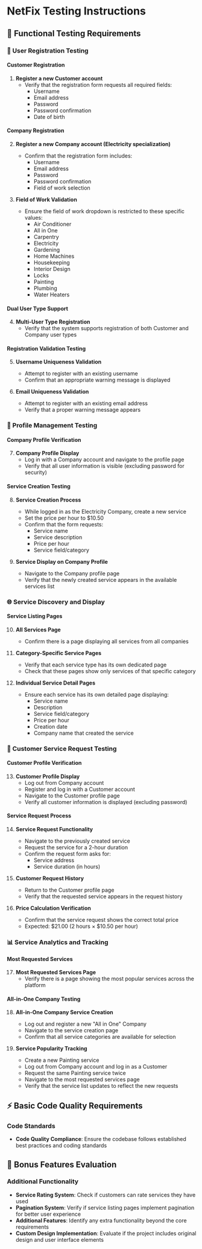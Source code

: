 # NetFix Testing Instructions

## 🔧 Functional Testing Requirements

### 📝 User Registration Testing

#### Customer Registration
1. **Register a new Customer account**
   - Verify that the registration form requests all required fields:
     - Username
     - Email address
     - Password
     - Password confirmation
     - Date of birth

#### Company Registration
2. **Register a new Company account (Electricity specialization)**
   - Confirm that the registration form includes:
     - Username
     - Email address
     - Password
     - Password confirmation
     - Field of work selection

3. **Field of Work Validation**
   - Ensure the field of work dropdown is restricted to these specific values:
     - Air Conditioner
     - All in One
     - Carpentry
     - Electricity
     - Gardening
     - Home Machines
     - Housekeeping
     - Interior Design
     - Locks
     - Painting
     - Plumbing
     - Water Heaters

#### Dual User Type Support
4. **Multi-User Type Registration**
   - Verify that the system supports registration of both Customer and Company user types

#### Registration Validation Testing
5. **Username Uniqueness Validation**
   - Attempt to register with an existing username
   - Confirm that an appropriate warning message is displayed

6. **Email Uniqueness Validation**
   - Attempt to register with an existing email address
   - Verify that a proper warning message appears

### 👤 Profile Management Testing

#### Company Profile Verification
7. **Company Profile Display**
   - Log in with a Company account and navigate to the profile page
   - Verify that all user information is visible (excluding password for security)

#### Service Creation Testing
8. **Service Creation Process**
   - While logged in as the Electricity Company, create a new service
   - Set the price per hour to $10.50
   - Confirm that the form requests:
     - Service name
     - Service description
     - Price per hour
     - Service field/category

9. **Service Display on Company Profile**
   - Navigate to the Company profile page
   - Verify that the newly created service appears in the available services list

### 🌐 Service Discovery and Display

#### Service Listing Pages
10. **All Services Page**
    - Confirm there is a page displaying all services from all companies

11. **Category-Specific Service Pages**
    - Verify that each service type has its own dedicated page
    - Check that these pages show only services of that specific category

12. **Individual Service Detail Pages**
    - Ensure each service has its own detailed page displaying:
      - Service name
      - Description
      - Service field/category
      - Price per hour
      - Creation date
      - Company name that created the service

### 🛒 Customer Service Request Testing

#### Customer Profile Verification
13. **Customer Profile Display**
    - Log out from Company account
    - Register and log in with a Customer account
    - Navigate to the Customer profile page
    - Verify all customer information is displayed (excluding password)

#### Service Request Process
14. **Service Request Functionality**
    - Navigate to the previously created service
    - Request the service for a 2-hour duration
    - Confirm the request form asks for:
      - Service address
      - Service duration (in hours)

15. **Customer Request History**
    - Return to the Customer profile page
    - Verify that the requested service appears in the request history

16. **Price Calculation Verification**
    - Confirm that the service request shows the correct total price
    - Expected: $21.00 (2 hours × $10.50 per hour)

### 📊 Service Analytics and Tracking

#### Most Requested Services
17. **Most Requested Services Page**
    - Verify there is a page showing the most popular services across the platform

#### All-in-One Company Testing
18. **All-in-One Company Service Creation**
    - Log out and register a new "All in One" Company
    - Navigate to the service creation page
    - Confirm that all service categories are available for selection

19. **Service Popularity Tracking**
    - Create a new Painting service
    - Log out from Company account and log in as a Customer
    - Request the same Painting service twice
    - Navigate to the most requested services page
    - Verify that the service list updates to reflect the new requests

## ⚡ Basic Code Quality Requirements

### Code Standards
- **Code Quality Compliance**: Ensure the codebase follows established best practices and coding standards

## 🎁 Bonus Features Evaluation

### Additional Functionality
- **Service Rating System**: Check if customers can rate services they have used
- **Pagination System**: Verify if service listing pages implement pagination for better user experience
- **Additional Features**: Identify any extra functionality beyond the core requirements
- **Custom Design Implementation**: Evaluate if the project includes original design and user interface elements